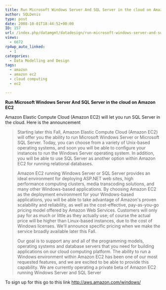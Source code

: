 ```yaml
---
title: Run Microsoft Windows Server And SQL Server in the cloud on Amazon EC2
author: SQLDenis
type: post
date: 2008-10-01T18:44:52+00:00
ID: 157
url: /index.php/datamgmt/datadesign/run-microsoft-windows-server-and-sql-ser/
views:
  - 6672
rp4wp_auto_linked:
  - 1
categories:
  - Data Modelling and Design
tags:
  - amazon
  - amazon ec2
  - cloud computing
  - ec2

---
```

**Run Microsoft Windows Server And SQL Server in the cloud on Amazon EC2** 

Amazon Elastic Compute Cloud (Amazon EC2) will let you run SQL Server in the cloud. Here is the announcement

> Starting later this Fall, Amazon Elastic Compute Cloud (Amazon EC2) will offer you the ability to run Microsoft Windows Server or Microsoft SQL Server. Today, you can choose from a variety of Unix-based operating systems, and soon you will be able to configure your instances to run the Windows Server operating system. In addition, you will be able to use SQL Server as another option within Amazon EC2 for running relational databases.
> 
> Amazon EC2 running Windows Server or SQL Server provides an ideal environment for deploying ASP.NET web sites, high performance computing clusters, media transcoding solutions, and many other Windows-based applications. By choosing Amazon EC2 as the deployment environment for your Windows-based applications, you will be able to take advantage of Amazon's proven scalability and reliability, as well as the cost-effective, pay-as-you-go pricing model offered by Amazon Web Services. Customers will only pay for as much or little as they actually use; of course the actual price will be higher than Linux-based instances, due to the cost of Windows licenses. We'll announce specific pricing when we make the service broadly available later this Fall.
> 
> Our goal is to support any and all of the programming models, operating systems and database servers that you need for building applications on our cloud computing platform. The ability to run a Windows environment within Amazon EC2 has been one of our most requested features, and we are excited to be able to provide this capability. We are currently operating a private beta of Amazon EC2 running Windows Server and SQL Server

To sign up for this go to this link http://aws.amazon.com/windows/